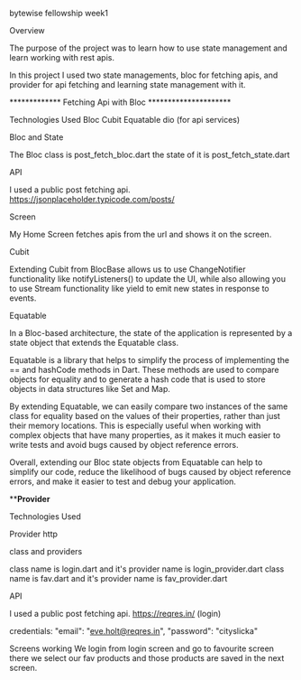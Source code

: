 bytewise fellowship week1

Overview

The purpose of the project was to learn how to use state management and learn working with rest apis.


In this project I used two state managements, bloc for fetching apis, and provider for api fetching and learning state management with it.

*************  Fetching Api with Bloc *********************

Technologies Used
Bloc
Cubit
Equatable
dio (for api services)


Bloc and State

The Bloc class is post_fetch_bloc.dart
the state of it is post_fetch_state.dart


API

I used a public post fetching api.
https://jsonplaceholder.typicode.com/posts/

Screen

My Home Screen fetches apis from the url and shows it on the screen.



Cubit

Extending Cubit from BlocBase allows us to use ChangeNotifier functionality like notifyListeners() to
update the UI, while also allowing you to use Stream functionality like yield to emit new states
 in response to events.


Equatable

In a Bloc-based architecture, the state of the application is represented by a state object that extends the Equatable class.

Equatable is a library that helps to simplify the process of implementing the == and hashCode methods in Dart. These methods are used to compare objects for equality and to generate a hash code that is used to store objects in data structures like Set and Map.

By extending Equatable, we can easily compare two instances of the same class for equality based on the values of their properties, rather than just their memory locations.
This is especially useful when working with complex objects that have many properties, as it makes it much easier to write tests and avoid bugs caused by object reference errors.

Overall, extending our Bloc state objects from Equatable can help to simplify our code, reduce the likelihood of bugs caused by object reference errors, and make it easier to test and debug your application.



********************Provider******************

Technologies Used

Provider
http


class and providers

class name is login.dart and it's provider name is login_provider.dart
class name is fav.dart and it's provider name is fav_provider.dart

API

I used a public post fetching api.
https://reqres.in/ (login)

credentials:
 "email": "eve.holt@reqres.in",
    "password": "cityslicka"


Screens working
We login from login screen and go to favourite screen there we select our fav products and those products are saved in the next screen.





